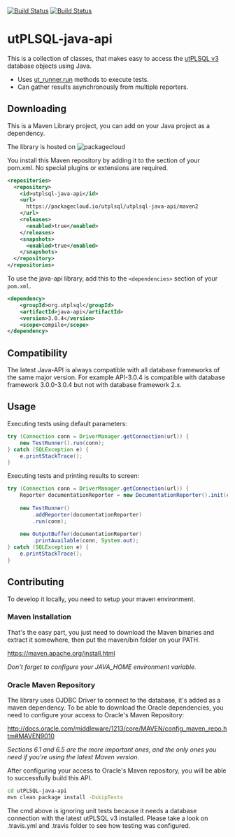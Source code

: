 [![Build Status](https://img.shields.io/travis/utPLSQL/utPLSQL-java-api/develop.svg?label=develop-branch)](https://travis-ci.org/utPLSQL/utPLSQL-java-api)
[![Build Status](https://img.shields.io/travis/utPLSQL/utPLSQL-java-api/master.svg?label=master-branch)](https://travis-ci.org/utPLSQL/utPLSQL-java-api)

# utPLSQL-java-api
This is a collection of classes, that makes easy to access the [utPLSQL v3](https://github.com/utPLSQL/utPLSQL/) database objects using Java.

* Uses [ut_runner.run](https://github.com/utPLSQL/utPLSQL/blob/develop/docs/userguide/running-unit-tests.md#ut_runnerrun-procedures) methods to execute tests.
* Can gather results asynchronously from multiple reporters.

## Downloading
This is a Maven Library project, you can add on your Java project as a dependency. 

The library is hosted on ![[packagecloud](https://packagecloud.io/utPLSQL/utPLSQL-java-api)](https://packagecloud.io/images/packagecloud-badge.png)


You install this Maven repository by adding it to the <repositories> section of your pom.xml. No special plugins or extensions are required.

```xml
<repositories>
  <repository>
    <id>utplsql-java-api</id>
    <url>
      https://packagecloud.io/utplsql/utplsql-java-api/maven2
    </url>
    <releases>
      <enabled>true</enabled>
    </releases>
    <snapshots>
      <enabled>true</enabled>
    </snapshots>
  </repository>
</repositories>
```

To use the java-api library, add this to the `<dependencies>` section of your `pom.xml`.
```xml
<dependency>
    <groupId>org.utplsql</groupId>
    <artifactId>java-api</artifactId>
    <version>3.0.4</version>
    <scope>compile</scope>
</dependency>
```

## Compatibility
The latest Java-API is always compatible with all database frameworks of the same major version.
For example API-3.0.4 is compatible with database framework 3.0.0-3.0.4 but not with database framework 2.x.

## Usage

Executing tests using default parameters:
```java
try (Connection conn = DriverManager.getConnection(url)) {
    new TestRunner().run(conn);
} catch (SQLException e) {
    e.printStackTrace();
}
```

Executing tests and printing results to screen:
```java
try (Connection conn = DriverManager.getConnection(url)) {
    Reporter documentationReporter = new DocumentationReporter().init(conn);
    
    new TestRunner()
        .addReporter(documentationReporter)
        .run(conn);
    
    new OutputBuffer(documentationReporter)
        .printAvailable(conn, System.out);
} catch (SQLException e) {
    e.printStackTrace();
}
```

## Contributing
To develop it locally, you need to setup your maven environment.

### Maven Installation
That's the easy part, you just need to download the Maven binaries and extract it somewhere, then put the maven/bin folder on your PATH.

https://maven.apache.org/install.html

*Don't forget to configure your JAVA_HOME environment variable.*

### Oracle Maven Repository
The library uses OJDBC Driver to connect to the database, it's added as a maven dependency. To be able to download the Oracle dependencies, you need to configure your access to Oracle's Maven Repository:

http://docs.oracle.com/middleware/1213/core/MAVEN/config_maven_repo.htm#MAVEN9010

*Sections 6.1 and 6.5 are the more important ones, and the only ones you need if you're using the latest Maven version.*

After configuring your access to Oracle's Maven repository, you will be able to successfully build this API.

```bash
cd utPLSQL-java-api
mvn clean package install -DskipTests
```

The cmd above is ignoring unit tests because it needs a database connection with the latest utPLSQL v3 installed. Please take a look on .travis.yml and .travis folder to see how testing was configured.
